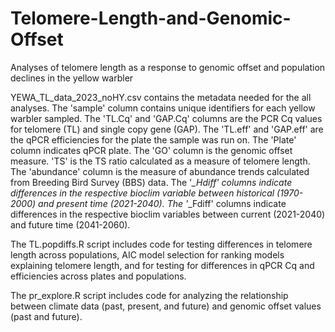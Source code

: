 # Telomere-Length-and-Genomic-Offset
Analyses of telomere length as a response to genomic offset and population declines in the yellow warbler

YEWA_TL_data_2023_noHY.csv contains the metadata needed for the all analyses. The 'sample' column contains unique identifiers for each yellow warbler sampled. The 'TL.Cq' and 'GAP.Cq' columns are the PCR Cq values for telomere (TL) and single copy gene (GAP). The 'TL.eff' and 'GAP.eff' are the qPCR efficiencies for the plate the sample was run on. The 'Plate' column indicates qPCR plate. The 'GO' column is the genomic offset measure. 'TS' is the TS ratio calculated as a measure of telomere length. The 'abundance' column is the measure of abundance trends calculated from Breeding Bird Survey (BBS) data. The '*_Hdiff' columns indicate differences in the respective bioclim variable between historical (1970-2000) and present time (2021-2040). The '*_Fdiff' columns indicate differences in the respective bioclim variables between current (2021-2040) and future time (2041-2060).

The TL.popdiffs.R script includes code for testing differences in telomere length across populations, AIC model selection for ranking models explaining telomere length, and for testing for differences in qPCR Cq and efficiencies across plates and populations.

The pr_explore.R script includes code for analyzing the relationship between climate data (past, present, and future) and genomic offset values (past and future).

